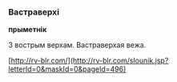 ### Вастраверхі
**прыметнік**

З вострым верхам. Вастраверхая вежа.

<a rel="author">[http://rv-blr.com/](http://rv-blr.com/slounik.jsp?letterId=0&maskId=0&pageId=496)</a>
